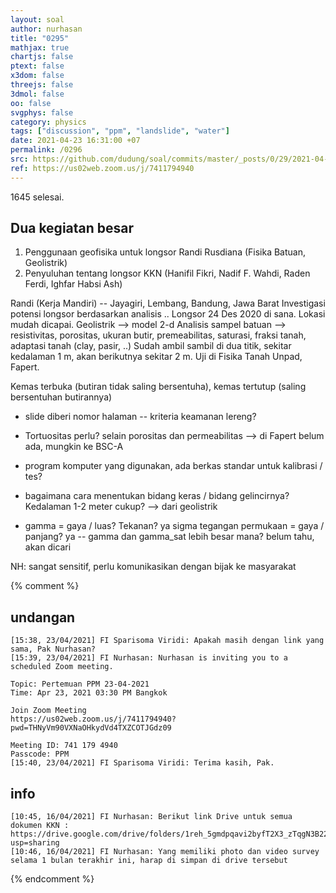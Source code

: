 ```yaml
---
layout: soal
author: nurhasan
title: "0295"
mathjax: true
chartjs: false
ptext: false
x3dom: false
threejs: false
3dmol: false
oo: false
svgphys: false
category: physics
tags: ["discussion", "ppm", "landslide", "water"]
date: 2021-04-23 16:31:00 +07
permalink: /0296
src: https://github.com/dudung/soal/commits/master/_posts/0/29/2021-04-23-discussion-5.md
ref: https://us02web.zoom.us/j/7411794940
---
```


1645 selesai.
## Dua kegiatan besar
1. Penggunaan geofisika untuk longsor
Randi Rusdiana (Fisika Batuan, Geolistrik)
2. Penyuluhan tentang longsor
KKN (Hanifil Fikri, Nadif F. Wahdi, Raden Ferdi, Ighfar Habsi Ash)

Randi (Kerja Mandiri) -- Jayagiri, Lembang, Bandung, Jawa Barat
Investigasi potensi longsor berdasarkan analisis .. 
Longsor 24 Des 2020 di sana.
Lokasi mudah dicapai.
Geolistrik --> model 2-d
Analisis sampel batuan --> resistivitas, porositas, ukuran butir, premeabilitas, saturasi, fraksi tanah, adaptasi tanah (clay, pasir, ..)
Sudah ambil sambil di dua titik, sekitar kedalaman 1 m, akan berikutnya sekitar 2 m.
Uji di Fisika Tanah Unpad, Fapert.

Kemas terbuka (butiran tidak saling bersentuha), kemas tertutup (saling bersentuhan butirannya)

- slide diberi nomor halaman
-- kriteria keamanan lereng?

- Tortuositas perlu? selain porositas dan permeabilitas --> di Fapert belum ada, mungkin ke BSC-A
- program komputer yang digunakan, ada berkas standar untuk kalibrasi / tes?
- bagaimana cara menentukan bidang keras / bidang gelincirnya? Kedalaman 1-2 meter cukup? --> dari geolistrik
- gamma = gaya / luas? Tekanan? ya
sigma tegangan permukaan = gaya / panjang? ya
-- gamma dan gamma_sat lebih besar mana? belum tahu, akan dicari

NH: sangat sensitif, perlu komunikasikan dengan bijak ke masyarakat



{% comment %}
## undangan
```
[15:38, 23/04/2021] FI Sparisoma Viridi: Apakah masih dengan link yang sama, Pak Nurhasan?
[15:39, 23/04/2021] FI Nurhasan: Nurhasan is inviting you to a scheduled Zoom meeting.

Topic: Pertemuan PPM 23-04-2021
Time: Apr 23, 2021 03:30 PM Bangkok

Join Zoom Meeting
https://us02web.zoom.us/j/7411794940?pwd=THNyVm90VXNaOHkydVd4TXZCOTJGdz09

Meeting ID: 741 179 4940
Passcode: PPM
[15:40, 23/04/2021] FI Sparisoma Viridi: Terima kasih, Pak.
```

## info
```
[10:45, 16/04/2021] FI Nurhasan: Berikut link Drive untuk semua dokumen KKN : https://drive.google.com/drive/folders/1reh_5gmdpqavi2byfT2X3_zTqgN3B22e?usp=sharing
[10:46, 16/04/2021] FI Nurhasan: Yang memiliki photo dan video survey selama 1 bulan terakhir ini, harap di simpan di drive tersebut
```
{% endcomment %}

